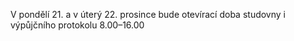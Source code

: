 
V pondělí 21. a v úterý 22. prosince bude otevírací doba studovny i výpůjčního protokolu 8.00–16.00

